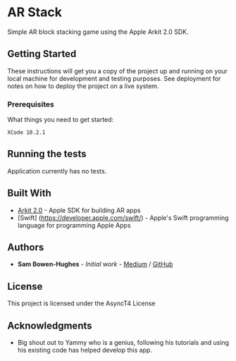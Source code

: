 # AR Stack

Simple AR block stacking game using the Apple Arkit 2.0 SDK.

## Getting Started

These instructions will get you a copy of the project up and running on your local machine for development and testing purposes. See deployment for notes on how to deploy the project on a live system.

### Prerequisites

What things you need to get started:

```
XCode 10.2.1
```

## Running the tests

Application currently has no tests.

## Built With

* [Arkit 2.0](https://developer.apple.com/arkit/) - Apple SDK for building AR apps
* [Swift] (https://developer.apple.com/swift/) - Apple's Swift programming language for programming Apple Apps


## Authors

* **Sam Bowen-Hughes** - *Initial work* - [Medium](https://medium.com/@sambowenhughes) / [GitHub](https://github.com/sambowenhughes)


## License

This project is licensed under the AsyncT4 License

## Acknowledgments

* Big shout out to Yammy who is a genius, following his tutorials and using his existing code has helped develop this app.
